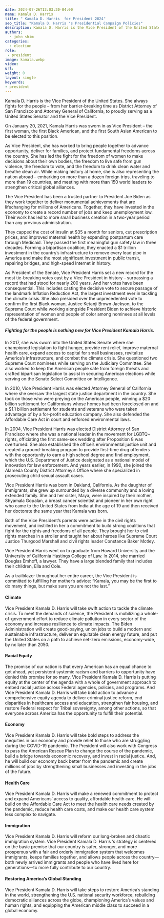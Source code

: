 ```yaml
---
date: 2024-07-26T12:03:20-04:00
name: Kamala D. Harris 
title: " Kamala D. Harris  for President 2024"
seo_title: "Kamala D. Harris 's Presidential Campaign Policies"
description: Kamala D. Harris is the Vice President of the United States
authors:
  - john shim
categories:
  - election
role:
 - president
image: kamala.webp
video:
url: 
weight: 0
layout: single
keywords:
- president
---
```



Kamala D. Harris is the Vice President of the United States. She always fights for the people – from her barrier-breaking time as District Attorney of San Francisco and Attorney General of California, to proudly serving as a United States Senator and the Vice President.

On January 20, 2021, Kamala Harris was sworn in as Vice President – the first woman, the first Black American, and the first South Asian American to be elected to this position.

As Vice President, she has worked to bring people together to advance opportunity, deliver for families, and protect fundamental freedoms across the country. She has led the fight for the freedom of women to make decisions about their own bodies, the freedom to live safe from gun violence, the freedom to vote, and the freedom to drink clean water and breathe clean air. While making history at home, she is also representing the nation abroad – embarking on more than a dozen foreign trips, traveling to more than 19 countries, and meeting with more than 150 world leaders to strengthen critical global alliances.

The Vice President has been a trusted partner to President Joe Biden as they work together to deliver monumental achievements that are lifechanging for millions of Americans. Together, they have invested in the economy to create a record number of jobs and keep unemployment low. Their work has led to more small business creation in a two-year period than any previous administration.

They capped the cost of insulin at $35 a month for seniors, cut prescription prices, and improved maternal health by expanding postpartum care through Medicaid. They passed the first meaningful gun safety law in three decades. Forming a bipartisan coalition, they enacted a $1 trillion investment in the country’s infrastructure to remove every lead pipe in America and make the most significant investment in public transit, repairing bridges, and high-speed Internet in history.

As President of the Senate, Vice President Harris set a new record for the most tie-breaking votes cast by a Vice President in history – surpassing a record that had stood for nearly 200 years. And her votes have been consequential. This includes casting the decisive vote to secure passage of the landmark Inflation Reduction Act, the largest investment ever in tackling the climate crisis. She also presided over the unprecedented vote to confirm the first Black woman, Justice Ketanji Brown Jackson, to the Supreme Court while working alongside President Biden to achieve historic representation of women and people of color among nominees at all levels of the federal government.

##### Fighting for the people is nothing new for Vice President Kamala Harris.

In 2017, she was sworn into the United States Senate where she championed legislation to fight hunger, provide rent relief, improve maternal health care, expand access to capital for small businesses, revitalize America’s infrastructure, and combat the climate crisis. She questioned two Supreme Court nominees while serving on the Judiciary Committee. She also worked to keep the American people safe from foreign threats and crafted bipartisan legislation to assist in securing American elections while serving on the Senate Select Committee on Intelligence.

In 2010, Vice President Harris was elected Attorney General of California where she oversaw the largest state justice department in the country. She took on those who were preying on the American people, winning a $20 billion settlement for Californians whose homes had been foreclosed on and a $1.1 billion settlement for students and veterans who were taken advantage of by a for-profit education company. She also defended the Affordable Care Act in court and enforced environmental laws.
 
In 2004, Vice President Harris was elected District Attorney of San Francisco where she was a national leader in the movement for LGBTQ+ rights, officiating the first same-sex wedding after Proposition 8 was overturned. She also established the office’s environmental justice unit and created a ground-breaking program to provide first-time drug offenders with the opportunity to earn a high school degree and find employment, which the U.S. Department of Justice designated as a national model of innovation for law enforcement. And years earlier, in 1990, she joined the Alameda County District Attorney’s Office where she specialized in prosecuting child sexual assault cases.

Vice President Harris was born in Oakland, California. As the daughter of immigrants, she grew up surrounded by a diverse community and a loving extended family. She and her sister, Maya, were inspired by their mother, Shyamala Gopalan, a breast cancer scientist and pioneer in her own right who came to the United States from India at the age of 19 and then received her doctorate the same year that Kamala was born.
 

Both of the Vice President’s parents were active in the civil rights movement, and instilled in her a commitment to build strong coalitions that fight for the rights and freedoms of all people. They brought her to civil rights marches in a stroller and taught her about heroes like Supreme Court Justice Thurgood Marshall and civil rights leader Constance Baker Motley.

Vice President Harris went on to graduate from Howard University and the University of California Hastings College of Law. In 2014, she married Douglas Emhoff, a lawyer. They have a large blended family that includes their children, Ella and Cole.

As a trailblazer throughout her entire career, the Vice President is committed to fulfilling her mother’s advice: “Kamala, you may be the first to do many things, but make sure you are not the last.”

#### Climate
Vice President Kamala D. Harris  will take swift action to tackle the climate crisis. To meet the demands of science, the President is mobilizing a whole-of-government effort to reduce climate pollution in every sector of the economy and increase resilience to climate impacts. The Biden Administration will create good-paying, union jobs to build a modern and sustainable infrastructure, deliver an equitable clean energy future, and put the United States on a path to achieve net-zero emissions, economy-wide, by no later than 2050.

#### Racial Equity
The promise of our nation is that every American has an equal chance to get ahead, yet persistent systemic racism and barriers to opportunity have denied this promise for so many. Vice President Kamala D. Harris  is putting equity at the center of the agenda with a whole of government approach to embed racial justice across Federal agencies, policies, and programs. And Vice President Kamala D. Harris  will take bold action to advance a comprehensive equity agenda to deliver criminal justice reform, end disparities in healthcare access and education, strengthen fair housing, and restore Federal respect for Tribal sovereignty, among other actions, so that everyone across America has the opportunity to fulfill their potential.

#### Economy 
Vice President Kamala D. Harris  will take bold steps to address the inequities in our economy and provide relief to those who are struggling during the COVID-19 pandemic. The President will also work with Congress to pass the American Rescue Plan to change the course of the pandemic, build a bridge towards economic recovery, and invest in racial justice. And, he will build our economy back better from the pandemic and create millions of jobs by strengthening small businesses and investing in the jobs of the future. 

#### Health Care
Vice President Kamala D. Harris  will make a renewed commitment to protect and expand Americans’ access to quality, affordable health care. He will build on the Affordable Care Act to meet the health care needs created by the pandemic, reduce health care costs, and make our health care system less complex to navigate.

#### Immigration
Vice President Kamala D. Harris  will reform our long-broken and chaotic immigration system. Vice President Kamala D. Harris ’s strategy is centered on the basic premise that our country is safer, stronger, and more prosperous with a fair and orderly immigration system that welcomes immigrants, keeps families together, and allows people across the country—both newly arrived immigrants and people who have lived here for generations—to more fully contribute to our country. 

#### Restoring America’s Global Standing
Vice President Kamala D. Harris  will take steps to restore America’s standing in the world, strengthening the U.S. national security workforce, rebuilding democratic alliances across the globe, championing America’s values and human rights, and equipping the American middle class to succeed in a global economy.
